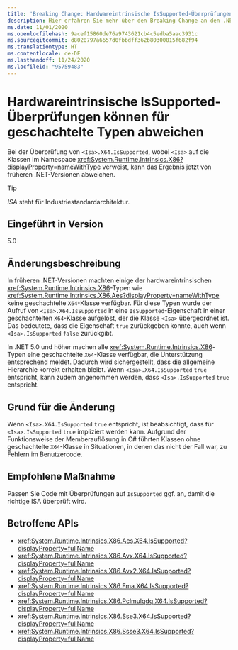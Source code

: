 ```yaml
---
title: 'Breaking Change: Hardwareintrinsische IsSupported-Überprüfungen können für geschachtelte Typen abweichen'
description: Hier erfahren Sie mehr über den Breaking Change an den .NET-Kernbibliotheken in .NET 5.0, durch den die Überprüfung von X64.IsSupported auf intrinsische Hardwarefunktionen jetzt gegebenenfalls andere Ergebnisse zurückgibt.
ms.date: 11/01/2020
ms.openlocfilehash: 9acef15860de76a9743621cb4c5edba5aac3931c
ms.sourcegitcommit: d8020797a6657d0fbbdff362b80300815f682f94
ms.translationtype: HT
ms.contentlocale: de-DE
ms.lasthandoff: 11/24/2020
ms.locfileid: "95759483"
---
```

# <a name="hardware-intrinsic-issupported-checks-may-differ-for-nested-types"></a>Hardwareintrinsische IsSupported-Überprüfungen können für geschachtelte Typen abweichen

Bei der Überprüfung von `<Isa>.X64.IsSupported`, wobei `<Isa>` auf die Klassen im Namespace <xref:System.Runtime.Intrinsics.X86?displayProperty=nameWithType> verweist, kann das Ergebnis jetzt von früheren .NET-Versionen abweichen.

> [!TIP]
> *ISA* steht für Industriestandardarchitektur.

## <a name="version-introduced"></a>Eingeführt in Version

5.0

## <a name="change-description"></a>Änderungsbeschreibung

In früheren .NET-Versionen machten einige der hardwareintrinsischen <xref:System.Runtime.Intrinsics.X86>-Typen wie <xref:System.Runtime.Intrinsics.X86.Aes?displayProperty=nameWithType> keine geschachtelte `X64`-Klasse verfügbar. Für diese Typen wurde der Aufruf von `<Isa>.X64.IsSupported` in eine `IsSupported`-Eigenschaft in einer geschachtelten `X64`-Klasse aufgelöst, der die Klasse `<Isa>` übergeordnet ist. Das bedeutete, dass die Eigenschaft `true` zurückgeben konnte, auch wenn `<Isa>.IsSupported` `false` zurückgibt.

In .NET 5.0 und höher machen alle <xref:System.Runtime.Intrinsics.X86>-Typen eine geschachtelte `X64`-Klasse verfügbar, die Unterstützung entsprechend meldet. Dadurch wird sichergestellt, dass die allgemeine Hierarchie korrekt erhalten bleibt. Wenn `<Isa>.X64.IsSupported` `true` entspricht, kann zudem angenommen werden, dass `<Isa>.IsSupported` `true` entspricht.

## <a name="reason-for-change"></a>Grund für die Änderung

Wenn `<Isa>.X64.IsSupported` `true` entspricht, ist beabsichtigt, dass für `<Isa>.IsSupported` `true` impliziert werden kann. Aufgrund der Funktionsweise der Memberauflösung in C# führten Klassen ohne geschachtelte `X64`-Klasse in Situationen, in denen das nicht der Fall war, zu Fehlern im Benutzercode.

## <a name="recommended-action"></a>Empfohlene Maßnahme

Passen Sie Code mit Überprüfungen auf `IsSupported` ggf. an, damit die richtige ISA überprüft wird.

## <a name="affected-apis"></a>Betroffene APIs

- <xref:System.Runtime.Intrinsics.X86.Aes.X64.IsSupported?displayProperty=fullName>
- <xref:System.Runtime.Intrinsics.X86.Avx.X64.IsSupported?displayProperty=fullName>
- <xref:System.Runtime.Intrinsics.X86.Avx2.X64.IsSupported?displayProperty=fullName>
- <xref:System.Runtime.Intrinsics.X86.Fma.X64.IsSupported?displayProperty=fullName>
- <xref:System.Runtime.Intrinsics.X86.Pclmulqdq.X64.IsSupported?displayProperty=fullName>
- <xref:System.Runtime.Intrinsics.X86.Sse3.X64.IsSupported?displayProperty=fullName>
- <xref:System.Runtime.Intrinsics.X86.Ssse3.X64.IsSupported?displayProperty=fullName>

<!--

### Category

Core .NET libraries

### Affected APIs

- `P:System.Runtime.Intrinsics.X86.Aes.X64.IsSupported`
- `P:System.Runtime.Intrinsics.X86.Avx.X64.IsSupported`
- `P:System.Runtime.Intrinsics.X86.Avx2.X64.IsSupported`
- `P:System.Runtime.Intrinsics.X86.Fma.X64.IsSupported`
- `P:System.Runtime.Intrinsics.X86.Pclmulqdq.X64.IsSupported`
- `P:System.Runtime.Intrinsics.X86.Sse3.X64.IsSupported`
- `P:System.Runtime.Intrinsics.X86.Ssse3.X64.IsSupported`

-->
